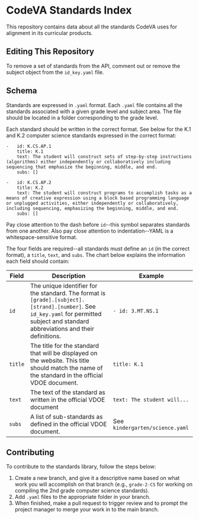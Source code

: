 # CodeVA Standards Index

This repository contains data about all the standards CodeVA uses for alignment in its curricular products.

## Editing This Repository

To remove a set of standards from the API, comment out or remove the subject object from the `id_key.yaml` file.

## Schema

Standards are expressed in `.yaml` format. Each `.yaml` file contains all the standards associated with a given grade level and subject area. The file should be located in a folder corresponding to the grade level.

Each standard should be written in the correct format. See below for the K.1 and K.2 computer science standards expressed in the correct format:

```
-   id: K.CS.AP.1
    title: K.1
    text: The student will construct sets of step-by-step instructions (algorithms) either independently or collaboratively including sequencing that emphasize the beginning, middle, and end.
    subs: []

-   id: K.CS.AP.2
    title: K.2
    text: The student will construct programs to accomplish tasks as a means of creative expression using a block based programming language or unplugged activities, either independently or collaboratively, including sequencing, emphasizing the beginning, middle, and end.
    subs: []
```

Pay close attention to the dash before `id`--this symbol separates standards from one another. Also pay close attention to indentation--YAML is a whitespace-sensitive format.

The four fields are required--all standards must define an `id` (in the correct format), a `title`, `text`, and `subs`. The chart below explains the information each field should contain:

| Field | Description | Example |
| ----- | ----------- | ------- |
| `id`  | The unique identifier for the standard. The format is `[grade].[subject].[strand].[number]`. See `id_key.yaml` for permitted subject and standard abbreviations and their definitions. | `- id: 3.MT.NS.1` |
| `title` | The title for the standard that will be displayed on the website. This title should match the name of the standard in the official VDOE document. | `title: K.1` |
| `text` | The text of the standard as written in the official VDOE document | `text: The student will...` |
| `subs` | A list of sub-standards as defined in the official VDOE document. | See `kindergarten/science.yaml` |


## Contributing

To contribute to the standards library, follow the steps below:

1. Create a new branch, and give it a descriptive name based on what work you will accomplish on that branch (e.g., `grade-2-CS` for working on compiling the 2nd grade computer science standards).
2. Add `.yaml` files to the appropriate folder in your branch.
3. When finished, make a pull request to trigger review and to prompt the project manager to merge your work in to the main branch.
